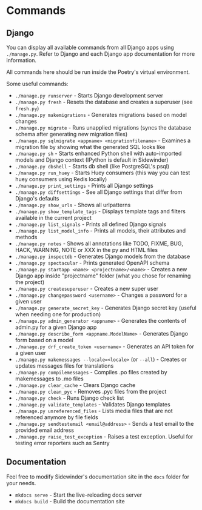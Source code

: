 # Commands

## Django

You can display all available commands from all Django apps using `./manage.py`. Refer
to Django and each Django app documentation for more information.

All commands here should be run inside the Poetry's virtual environment.

Some useful commands:

* `./manage.py runserver` - Starts Django development server
* `./manage.py fresh` - Resets the database and creates a superuser (see `fresh.py`)
* `./manage.py makemigrations` - Generates migrations based on model changes
* `./manage.py migrate` - Runs unapplied migrations (syncs the database schema after generating new migration files)
* `./manage.py sqlmigrate <appname> <migrationfilename>` - Examines a migration file by showing what the generated SQL looks like
* `./manage.py sh` - Starts enhanced Python shell with auto-imported models and Django context (IPython is default in Sidewinder)
* `./manage.py dbshell` - Starts db shell (like PostgreSQL's psql)
* `./manage.py run_huey` - Starts Huey consumers (this way you can test huey consumers using Redis locally)
* `./manage.py print_settings` - Prints all Django settings
* `./manage.py diffsettings` - See all Django settings that differ from Django's defaults
* `./manage.py show_urls` - Shows all urlpatterns
* `./manage.py show_template_tags` - Displays template tags and filters available in the current project
* `./manage.py list_signals` - Prints all defined Django signals
* `./manage.py list_model_info` - Prints all models, their attributes and methods
* `./manage.py notes` - Shows all annotations like TODO, FIXME, BUG, HACK, WARNING, NOTE or XXX in the py and HTML files
* `./manage.py inspectdb` - Generates Django models from the database
* `./manage.py spectacular` - Prints generated OpenAPI schema
* `./manage.py startapp <name> <projectname>/<name>` - Creates a new Django app inside "projectname" folder (what you chose for renaming the project)
* `./manage.py createsuperuser` - Creates a new super user
* `./manage.py changepassword <username>` - Changes a password for a given user
* `./manage.py generate_secret_key` - Generates Django secret key (useful when needing one for production)
* `./manage.py admin_generator <appname>` - Generates the contents of admin.py for a given Django app
* `./manage.py describe_form <appname.ModelName>` - Generates Django form based on a model
* `./manage.py drf_create_token <username>` - Generates an API token for a given user
* `./manage.py makemessages --locale=<locale>` (or `--all`) - Creates or updates messages files for translations
* `./manage.py compilemessages` - Compiles .po files created by makemessages to .mo files
* `./manage.py clear_cache` - Clears Django cache
* `./manage.py clean_pyc` - Removes .pyc files from the project
* `./manage.py check` - Runs Django check list
* `./manage.py validate_templates` - Validates Django templates
* `./manage.py unreferenced_files` - Lists media files that are not referenced anymore by file fields
* `./manage.py sendtestemail <email@address>` - Sends a test email to the provided email address
* `./manage.py raise_test_exception` - Raises a test exception. Useful for testing error reporters such as Sentry

## Documentation

Feel free to modify Sidewinder's documentation site in the `docs` folder for your needs.

* `mkdocs serve` - Start the live-reloading docs server
* `mkdocs build` - Build the documentation site
